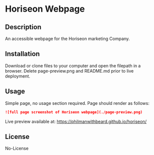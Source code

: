 # Horiseon Webpage

## Description 

An accessible webpage for the Horiseon marketing Company.

## Installation

Download or clone files to your computer and open the filepath in a browser.
Delete page-preview.png and README.md prior to live deployment.

## Usage 

Simple page, no usage section required. Page should render as follows:

```md
![full page screenshot of Horiseon webpage](./page-preview.png)
```

Live preview available at: https://philmanwithbeard.github.io/horiseon/

## License

No-License